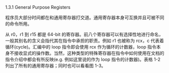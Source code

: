 1.3.1 General Purpose Registers

程序员大部分时间都在和通用寄存器打交道。通用寄存器本身可互换并且可被不同的命令所用。

从 r0，r1 到 r15 都是 64-bit 的寄存器。前八个寄存器可以有选择性地进行命名，一般其别名的含义会指代其在指令中承担的职责。例如 r1 也被称为 rcx，c 代表着循环\(cycle\)。汇编中的 loop 指令即会使用 rcx 作为循环的计数器，loop 指令本身不接收显式的操作数。当然，这种类型的特殊寄存器在指令中如何使用在文档的指令介绍中都会有所反映\(e.g. 例如这里说的作为 loop 指令的计数器\)。表格 1-2 列出了所有的通用寄存器；同时也可以看看图 1-3。



